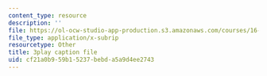 ```yaml
---
content_type: resource
description: ''
file: https://ol-ocw-studio-app-production.s3.amazonaws.com/courses/16-687-private-pilot-ground-school-january-iap-2019/cf21a0b959b15237bebda5a9d4ee2743_802a1jvk5Ck.vtt
file_type: application/x-subrip
resourcetype: Other
title: 3play caption file
uid: cf21a0b9-59b1-5237-bebd-a5a9d4ee2743
---
```

